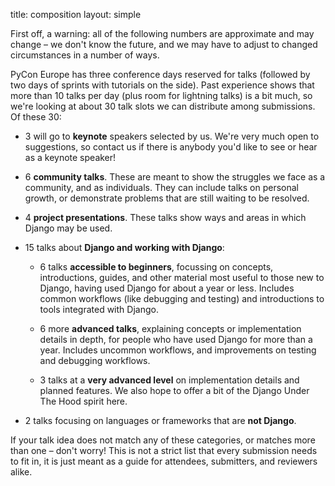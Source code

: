 title: composition
layout: simple

First off, a warning: all of the following numbers are approximate and may change – we don't know the future, and we may have to adjust to changed circumstances in a number of ways.

PyCon Europe has three conference days reserved for talks (followed by two days of sprints with tutorials on the side). Past experience shows that more than 10 talks per day (plus room for lightning talks) is a bit much, so we're looking at about 30 talk slots we can distribute among submissions. Of these 30:

* 3 will go to **keynote** speakers selected by us. We're very much open to suggestions, so contact us if there is anybody you'd like to see or hear as a keynote speaker!

* 6 **community talks**. These are meant to show the struggles we face as a community, and as individuals. They can include talks on personal growth, or demonstrate problems that are still waiting to be resolved.

* 4 **project presentations**. These talks show ways and areas in which Django may be used.

* 15 talks about **Django and working with Django**:

  * 6 talks **accessible to beginners**, focussing on concepts, introductions, guides, and other material most useful to those new to Django, having used Django for about a year or less. Includes common workflows (like debugging and testing) and introductions to tools integrated with Django.

  * 6 more **advanced talks**, explaining concepts or implementation details in depth, for people who have used Django for more than a year. Includes uncommon workflows, and improvements on testing and debugging workflows.

  * 3 talks at a **very advanced level** on implementation details and planned features. We also hope to offer a bit of the Django Under The Hood spirit here.

* 2 talks focusing on languages or frameworks that are **not Django**.

If your talk idea does not match any of these categories, or matches more than one – don't worry! This is not a strict list that every submission needs to fit in, it is just meant as a guide for attendees, submitters, and reviewers alike.
